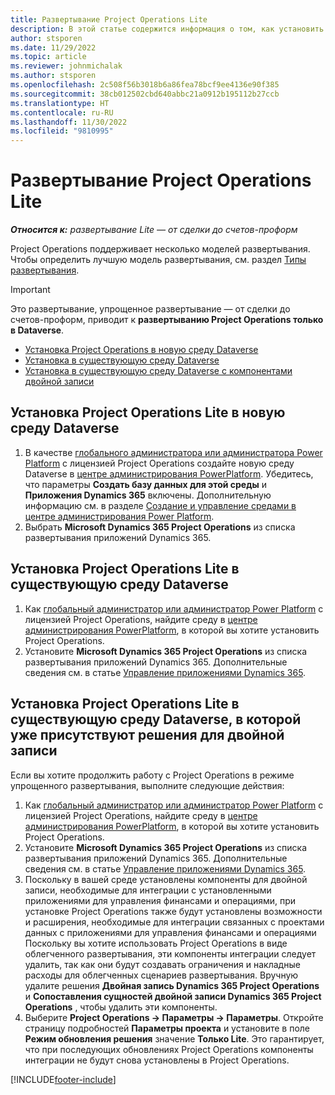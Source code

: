 ```yaml
---
title: Развертывание Project Operations Lite
description: В этой статье содержится информация о том, как установить облегченное развертывание Project Operations — от сделки до счетов-проформ.
author: stsporen
ms.date: 11/29/2022
ms.topic: article
ms.reviewer: johnmichalak
ms.author: stsporen
ms.openlocfilehash: 2c508f56b3018b6a86fea78bcf9ee4136e90f385
ms.sourcegitcommit: 38cb012502cbd640abbc21a0912b195112b27ccb
ms.translationtype: HT
ms.contentlocale: ru-RU
ms.lasthandoff: 11/30/2022
ms.locfileid: "9810995"
---
```

# <a name="deploy-project-operations-lite"></a>Развертывание Project Operations Lite

_**Относится к:** развертывание Lite — от сделки до счетов-проформ_



Project Operations поддерживает несколько моделей развертывания. Чтобы определить лучшую модель развертывания, см. раздел [Типы развертывания](determine-deployment-type.md).


> [!IMPORTANT]
> Это развертывание, упрощенное развертывание — от сделки до счетов-проформ, приводит к **развертыванию Project Operations только в Dataverse**.

- [Установка Project Operations в новую среду Dataverse](#new)
- [Установка в существующую среду Dataverse](#existing)
- [Установка в существующую среду Dataverse с компонентами двойной записи](#existingdw)



## <a name="install-project-operations-lite-to-a-new-dataverse-environment"></a><a name="new"></a>Установка Project Operations Lite в новую среду Dataverse

1. В качестве [глобального администратора или администратора Power Platform](/power-platform/admin/global-service-administrators-can-administer-without-license) с лицензией Project Operations создайте новую среду Dataverse в [центре администрирования PowerPlatform](https://admin.powerplatform.com). Убедитесь, что параметры **Создать базу данных для этой среды** и **Приложения Dynamics 365** включены. Дополнительную информацию см. в разделе [Создание и управление средами в центре администрирования Power Platform](/power-platform/admin/create-environment#create-an-environment-in-the-power-platform-admin-center).
1. Выбрать **Microsoft Dynamics 365 Project Operations** из списка развертывания приложений Dynamics 365.


## <a name="install-project-operations-lite-to-an-existing-dataverse-environment"></a><a name="existing"></a>Установка Project Operations Lite в существующую среду Dataverse 
1. Как [глобальный администратор или администратор Power Platform](/power-platform/admin/global-service-administrators-can-administer-without-license) с лицензией Project Operations, найдите среду в [центре администрирования PowerPlatform](https://admin.powerplatform.com), в которой вы хотите установить Project Operations.
1. Установите **Microsoft Dynamics 365 Project Operations** из списка развертывания приложений Dynamics 365. Дополнительные сведения см. в статье [Управление приложениями Dynamics 365](/power-platform/admin/manage-apps).

## <a name="install-project-operations-lite-to-an-existing-dataverse-environment-where-dual-write-solutions-are-already-present"></a><a name="existingdw"></a>Установка Project Operations Lite в существующую среду Dataverse, в которой уже присутствуют решения для двойной записи

Если вы хотите продолжить работу с Project Operations в режиме упрощенного развертывания, выполните следующие действия:

1. Как [глобальный администратор или администратор Power Platform](/power-platform/admin/global-service-administrators-can-administer-without-license) с лицензией Project Operations, найдите среду в [центре администрирования PowerPlatform](https://admin.powerplatform.com), в которой вы хотите установить Project Operations.
1. Установите **Microsoft Dynamics 365 Project Operations** из списка развертывания приложений Dynamics 365. Дополнительные сведения см. в статье [Управление приложениями Dynamics 365](/power-platform/admin/manage-apps).
1. Поскольку в вашей среде установлены компоненты для двойной записи, необходимые для интеграции с установленными приложениями для управления финансами и операциями, при установке Project Operations также будут установлены возможности и расширения, необходимые для интеграции связанных с проектами данных с приложениями для управления финансами и операциями Поскольку вы хотите использовать Project Operations в виде облегченного развертывания, эти компоненты интеграции следует удалить, так как они будут создавать ограничения и накладные расходы для облегченных сценариев развертывания. Вручную удалите решения **Двойная запись Dynamics 365 Project Operations** и **Сопоставления сущностей двойной записи Dynamics 365 Project Operations** , чтобы удалить эти компоненты.
1. Выберите **Project Operations -> Параметры -> Параметры**. Откройте страницу подробностей  **Параметры проекта** и установите в поле **Режим обновления решения** значение **Только Lite**. Это гарантирует, что при последующих обновлениях Project Operations компоненты интеграции не будут снова установлены в Project Operations.  

[!INCLUDE[footer-include](../includes/footer-banner.md)]
